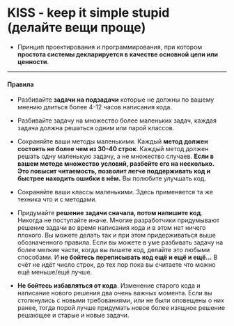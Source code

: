 # KISS - keep it simple stupid (делайте вещи проще)

- Принцип проектирования и программирования, при котором **простота системы декларируется в качестве основной цели или ценности**.
***

#### Правила

- Разбивайте **задачи на подзадачи** которые не должны по вашему мнению длиться более 4-12 часов написания кода.

- Разбивайте задачу на множество более маленьких задач, каждая задача должна решаться одним или парой классов.

- Сохраняйте ваши методы маленькими. Каждый **метод должен состоять не более чем из 30-40 строк**. Каждый метод должен решать одну маленькую задачу, а не множество случаев. **Если в вашем методе множество условий, разбейте его на несколько. Это повысит читаемость, позволит легче поддерживать код и быстрее находить ошибки в нём.** Вы полюбите улучшать код.

- Сохраняйте ваши классы маленькими. Здесь применяется та же техника что и с методами.

- Придумайте **решение задачи сначала, потом напишите код**. Никогда не поступайте иначе. Многие разработчики придумывают решение задачи во время написания кода и в этом нет ничего плохого. Вы можете делать так и при этом придерживаться выше обозначенного правила. Если вы можете в уме разбивать задачу на более мелкие части, когда вы пишете код, делайте это любыми способами. И **не бойтесь переписывать код ещё и ещё и ещё…** В счёт не идёт число строк, до тех пор пока вы считаете что можно ещё меньше/ещё лучше.

- **Не бойтесь избавляться от кода**. Изменение старого кода и написание нового решения два очень важных момента. Если вы столкнулись с новыми требованиями, или не были оповещены о них ранее, тогда порой лучше придумать новое более изящное решение решающее и старые и новые задачи.

